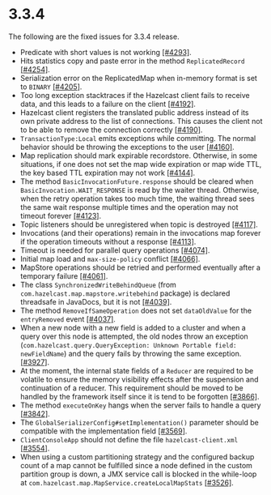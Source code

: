 

# 3.3.4

The following are the fixed issues for 3.3.4 release.


- Predicate with short values is not working [[#4293]](https://github.com/hazelcast/hazelcast/issues/4293).
- Hits statistics copy and paste error in the method `ReplicatedRecord` [[#4254]](https://github.com/hazelcast/hazelcast/issues/4254).
- Serialization error on the ReplicatedMap when in-memory format is set to `BINARY` [[#4205]](https://github.com/hazelcast/hazelcast/issues/4205).
- Too long exception stacktraces if the Hazelcast client fails to receive data, and this leads to a failure on the client [[#4192]](https://github.com/hazelcast/hazelcast/issues/4192).
- Hazelcast client registers the translated public address instead of its own private address to the list of connections. This causes the client not to be able to remove the connection correctly [[#4190]](https://github.com/hazelcast/hazelcast/issues/4190).
- `TransactionType:Local` emits exceptions while committing. The normal behavior should be throwing the exceptions to the user [[#4160]](https://github.com/hazelcast/hazelcast/issues/4160).
- Map replication should mark expirable recordstore. Otherwise, in some situations, if one does not set the map wide expiration or map wide TTL, the key based TTL expiration may not work [[#4144]](https://github.com/hazelcast/hazelcast/issues/4144).
- The method `BasicInvocationFuture.response` should be cleared when `BasicInvocation.WAIT_RESPONSE` is read by the waiter thread. Otherwise, when the retry operation takes too much time, the waiting thread sees the same wait response multiple times and the operation may not timeout forever [[#4123]](https://github.com/hazelcast/hazelcast/issues/4123).
- Topic listeners should be unregistered when topic is destroyed [[#4117]](https://github.com/hazelcast/hazelcast/issues/4117).
- Invocations (and their operations) remain in the invocations map forever if the operation timeouts without a response [[#4113]](https://github.com/hazelcast/hazelcast/issues/4113).
- Timeout is needed for parallel query operations [[#4074]](https://github.com/hazelcast/hazelcast/issues/4074).
- Initial map load and `max-size-policy` conflict [[#4066]](https://github.com/hazelcast/hazelcast/issues/4066).
- MapStore operations should be retried and performed eventually after a temporary failure [[#4061]](https://github.com/hazelcast/hazelcast/issues/4061).
-  The class `SynchronizedWriteBehindQueue` (from `com.hazelcast.map.mapstore.writebehind`
package) is declared threadsafe in JavaDocs, but it is not [[#4039]](https://github.com/hazelcast/hazelcast/issues/4039).
- The method `RemoveIfSameOperation` does not set `dataOldValue` for the `entryRemoved` event  [[#4037]](https://github.com/hazelcast/hazelcast/issues/4037).
- When a new node with a new field is added to a cluster and when a query over this node is attempted, the old nodes throw an exception (`com.hazelcast.query.QueryException: Unknown Portable field: newFieldName`) and the query fails by throwing the same exception. [[#3927]](https://github.com/hazelcast/hazelcast/issues/3927).
- At the moment, the internal state fields of a `Reducer` are required to be volatile to ensure the memory visibility effects after the suspension and continuation of a reducer. This requirement should be moved to be handled by the framework itself since it is tend to be forgotten [[#3866]](https://github.com/hazelcast/hazelcast/issues/3866).
- The method `executeOnKey` hangs when the server fails to handle a query [[#3842]](https://github.com/hazelcast/hazelcast/issues/3842).
- The `GlobalSerializerConfig#setImplementation()` parameter should be compatible with the implementation field [[#3569]](https://github.com/hazelcast/hazelcast/issues/3569).
- `ClientConsoleApp` should not define the file `hazelcast-client.xml` [[#3554]](https://github.com/hazelcast/hazelcast/issues/3554).
- When using a custom partitioning strategy and the configured backup count of a map cannot be fulfilled since a node defined in the custom partition group is down, a JMX service call is blocked in the while-loop at `com.hazelcast.map.MapService.createLocalMapStats` [[#3526]](https://github.com/hazelcast/hazelcast/issues/3526).

